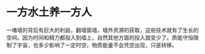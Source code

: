 # 一方水土养一方人

一堵墙的背后有巨大的利益，翻墙窗墙，墙外资源的获取，这些技术就有了生长的空间。因为时间和精力都投入到墙上，自然其他方面的投入就变少了。质能守恒限制了宇宙，也多少影响了一定时空，物质能量不会凭空出现，只是转移。
